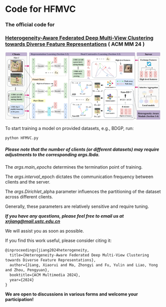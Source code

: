 # Code for HFMVC



### The official code for

### [Heterogeneity-Aware Federated Deep Multi-View Clustering towards Diverse Feature Representations]([https://openreview.net/forum?id=3fgY4qOhoO](https://dl.acm.org/doi/10.1145/3664647.3681302#))  ( ACM MM 24 )



![framework](./pic/framework.png)



To start training a model on provided datasets, e.g., BDGP, run:

```python
python HFMVC.py
```



##### Please note that the number of clients (or different datasets) may require adjustments to the corresponding *args.lbda.*



The *args.main_epochs* determines the termination point of training.



The *args.interval*_epoch dictates the communication frequency between clients and the server.



The *args.Dirichlet*_alpha parameter influences the partitioning of the dataset across different clients.



Generally, these parameters are relatively sensitive and require tuning.



_**If you have any questions, please feel free to email us at xrjiang@mail.ustc.edu.cn**_



We will assist you as soon as possible.



If you find this work useful, please consider citing it:



```
@inproceedings{jiang2024heterogeneity,
  title={Heterogeneity-Aware Federated Deep Multi-View Clustering towards Diverse Feature Representations},
  author={Jiang, Xiaorui and Ma, Zhongyi and Fu, Yulin and Liao, Yong and Zhou, Pengyuan},
  booktitle={ACM Multimedia 2024},
  year={2024}
}
```



**We are open to discussions in various forms and welcome your participation!**



